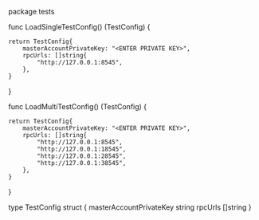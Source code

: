 package tests

func LoadSingleTestConfig() (TestConfig) {

    return TestConfig{
    	masterAccountPrivateKey: "<ENTER PRIVATE KEY>",
    	rpcUrls: []string{
    		"http://127.0.0.1:8545",
    	},
    }

}

func LoadMultiTestConfig() (TestConfig) {

    return TestConfig{
    	masterAccountPrivateKey: "<ENTER PRIVATE KEY>",
    	rpcUrls: []string{
    		"http://127.0.0.1:8545",
    		"http://127.0.0.1:18545",
    		"http://127.0.0.1:28545",
    		"http://127.0.0.1:38545",
    	},
    }

}

type TestConfig struct {
masterAccountPrivateKey string
rpcUrls []string
}
